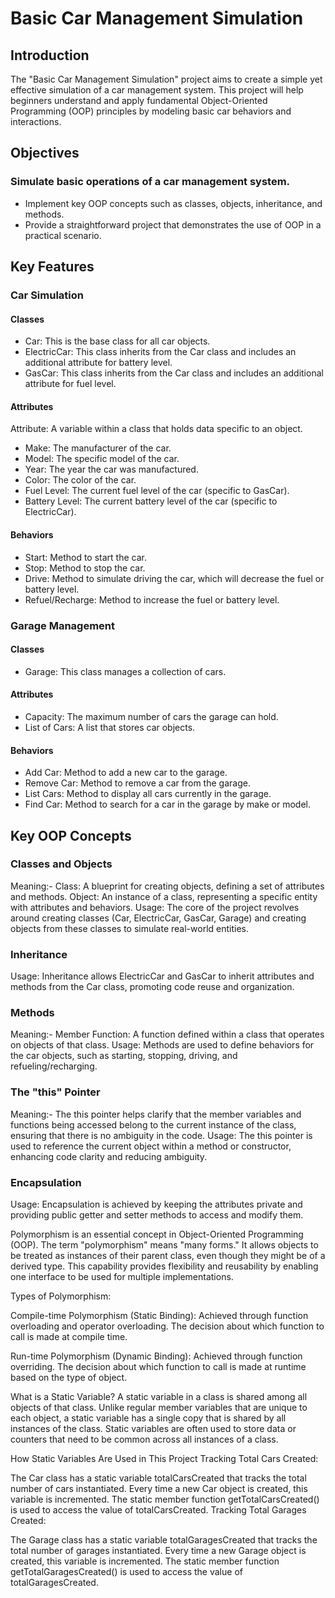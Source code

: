 # Basic Car Management Simulation
## Introduction
The "Basic Car Management Simulation" project aims to create a simple yet effective simulation of a car management system. This project will help beginners understand and apply fundamental Object-Oriented Programming (OOP) principles by modeling basic car behaviors and interactions.

## Objectives
### Simulate basic operations of a car management system.
- Implement key OOP concepts such as classes, objects, inheritance, and methods.
- Provide a straightforward project that demonstrates the use of OOP in a practical scenario.

## Key Features
### Car Simulation
#### Classes
- Car: This is the base class for all car objects.
- ElectricCar: This class inherits from the Car class and includes an additional attribute for battery level.
- GasCar: This class inherits from the Car class and includes an additional attribute for fuel level.

#### Attributes
Attribute: A variable within a class that holds data specific to an object.
- Make: The manufacturer of the car.
- Model: The specific model of the car.
- Year: The year the car was manufactured.
- Color: The color of the car.
- Fuel Level: The current fuel level of the car (specific to GasCar).
- Battery Level: The current battery level of the car (specific to ElectricCar).

#### Behaviors
- Start: Method to start the car.
- Stop: Method to stop the car.
- Drive: Method to simulate driving the car, which will decrease the fuel or battery level.
- Refuel/Recharge: Method to increase the fuel or battery level.

### Garage Management
#### Classes
- Garage: This class manages a collection of cars.

#### Attributes
- Capacity: The maximum number of cars the garage can hold.
- List of Cars: A list that stores car objects.

#### Behaviors
- Add Car: Method to add a new car to the garage.
- Remove Car: Method to remove a car from the garage.
- List Cars: Method to display all cars currently in the garage.
- Find Car: Method to search for a car in the garage by make or model.

## Key OOP Concepts
### Classes and Objects
Meaning:- Class: A blueprint for creating objects, defining a set of attributes and methods.
          Object: An instance of a class, representing a specific entity with attributes and behaviors.
Usage: The core of the project revolves around creating classes (Car, ElectricCar, GasCar, Garage) and creating objects from these classes to simulate real-world entities.

### Inheritance
Usage: Inheritance allows ElectricCar and GasCar to inherit attributes and methods from the Car class, promoting code reuse and organization.

### Methods
Meaning:- Member Function: A function defined within a class that operates on objects of that class.
Usage: Methods are used to define behaviors for the car objects, such as starting, stopping, driving, and refueling/recharging.

### The "this" Pointer
Meaning:- The this pointer helps clarify that the member variables and functions being accessed belong to the current instance of the class, ensuring that there is no ambiguity in the code.
Usage: The this pointer is used to reference the current object within a method or constructor, enhancing code clarity and reducing ambiguity.

### Encapsulation
Usage: Encapsulation is achieved by keeping the attributes private and providing public getter and setter methods to access and modify them.

Polymorphism is an essential concept in Object-Oriented Programming (OOP). The term "polymorphism" means "many forms." It allows objects to be treated as instances of their parent class, even though they might be of a derived type. This capability provides flexibility and reusability by enabling one interface to be used for multiple implementations.

Types of Polymorphism:

Compile-time Polymorphism (Static Binding):
Achieved through function overloading and operator overloading.
The decision about which function to call is made at compile time.

Run-time Polymorphism (Dynamic Binding):
Achieved through function overriding.
The decision about which function to call is made at runtime based on the type of object.


What is a Static Variable?
A static variable in a class is shared among all objects of that class. Unlike regular member variables that are unique to each object, a static variable has a single copy that is shared by all instances of the class. Static variables are often used to store data or counters that need to be common across all instances of a class.

How Static Variables Are Used in This Project
Tracking Total Cars Created:

The Car class has a static variable totalCarsCreated that tracks the total number of cars instantiated. Every time a new Car object is created, this variable is incremented.
The static member function getTotalCarsCreated() is used to access the value of totalCarsCreated.
Tracking Total Garages Created:

The Garage class has a static variable totalGaragesCreated that tracks the total number of garages instantiated. Every time a new Garage object is created, this variable is incremented.
The static member function getTotalGaragesCreated() is used to access the value of totalGaragesCreated.
